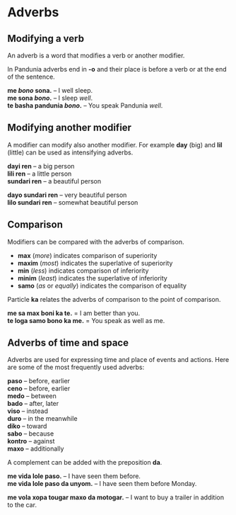 # Adverbs

## Modifying a verb

An adverb is a word that modifies a verb or another modifier.

In Pandunia adverbs end in **-o** and their place is before a verb
or at the end of the sentence.

**me _bono_ sona.**
– I well sleep.  
**me sona _bono_.**
– I sleep _well_.  
**te basha pandunia _bono_.**
– You speak Pandunia _well_.

## Modifying another modifier

A modifier can modify also another modifier.
For example **day** (big) and **lil** (little) can be used as intensifying adverbs.

**dayi ren**
– a big person  
**lili ren**
– a little person  
**sundari ren**
– a beautiful person

**dayo sundari ren**
– very beautiful person  
**lilo sundari ren**
– somewhat beautiful person


## Comparison

Modifiers can be compared with the adverbs of comparison.

- **max**
  (_more_) indicates comparison of superiority
- **maxim**
  (_most_) indicates the superlative of superiority
- **min**
  (_less_) indicates comparison of inferiority
- **minim**
  (_least_) indicates the superlative of inferiority
- **samo**
  (_as_ or _equally_) indicates the comparison of equality

Particle
**ka**
relates the adverbs of comparison to the point of comparison.

**me sa max boni ka te.**
= I am better than you.  
**te loga samo bono ka me.**
= You speak as well as me.


## Adverbs of time and space

Adverbs are used for expressing time and place of events and actions.
Here are some of the most frequently used adverbs:

**paso**
– before, earlier  
**ceno**
– before, earlier  
**medo**
– between  
**bado**
– after, later  
**viso**
– instead  
**duro**
– in the meanwhile  
**diko**
– toward  
**sabo**
– because  
**kontro**
– against  
**maxo**
– additionally  

A complement can be added with the preposition **da**.

**me vida lole paso.**
– I have seen them before.  
**me vida lole paso da unyom.**
– I have seen them before Monday.

**me vola xopa tougar maxo da motogar.**
– I want to buy a trailer in addition to the car.

